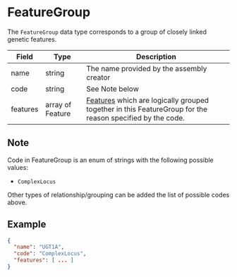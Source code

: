 # FeatureGroup

The `FeatureGroup` data type corresponds to a group of closely linked genetic features.

| Field               | Type              | Description
|---------------------|-------------------|-----------------------------------------
| name                | string            | The name provided by the assembly creator
| code                | string            | See Note below
| features            | array of Feature  | [Features](./feature.md) which are logically grouped together in this FeatureGroup for the reason specified by the code.



## Note
Code in FeatureGroup is an enum of strings with the following possible values:
- `ComplexLocus`

Other types of relationship/grouping can be added the list of possible codes above.

## Example
```json
{
  "name": "UGT1A",
  "code": "ComplexLocus",
  "features": [ ... ]
}
```
